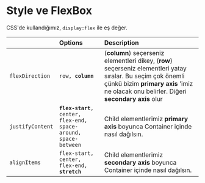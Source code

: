 # Style ve FlexBox

CSS'de kullandığımız, `display:flex` ile eş değer.

|  | Options | Description |
| :--- | :--- | :--- |
| `flexDirection` | `row, `**`column`** | \(**column**\) seçerseniz elementleri dikey, \(**row**\) seçerseniz elementleri yatay sıralar.    Bu seçim çok önemli çünkü bizim **primary axis** 'imiz ne olacak onu belirler. Diğeri **secondary axis** olur |
| `justifyContent` | **`flex-start`**`, center, flex-end, space-around, space-between` | Child elementlerimiz **primary axis** boyunca Container içinde nasıl dağılsın. |
| `alignItems` | `flex-start, center, flex-end, `**`stretch`** | Child elementlerimiz **secondary axis** boyunca Container içinde nasıl dağılsın. |



